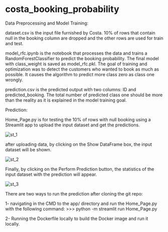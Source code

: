 # costa_booking_probability

Data Preprocessing and Model Training:

dataset.csv is the input file furnished by Costa. 10% of rows that contain null in the booking column are dropped and the other rows are used for train and test.

model_rfc.ipynb is the notebook that processes the data and trains a RandomForestClassifier to predict the booking probability. The final model with class_weight is saved as model_rfc.pkl. The goal of training and optimization was to detect the customers who wanted to book as much as possible. It causes the algorithm to predict more class zero as class one wrongly.

prediction.csv is the predicted output with two columns: ID and predicted_booking. The total number of predicted class one should be more than the reality as it is explained in the model training goal.

Prediction:

Home_Page.py is for testing the 10% of rows with null booking using a Streamlit app to upload the input dataset and get the predictions.

![st_1](https://github.com/samedhsh/costa_booking_probability/assets/80158302/ee4e94ff-a9d2-4f75-81e3-a0d88fb5eb57)

after uploading data, by clicking on the Show DataFrame box, the input dataset will be shown. 

![st_2](https://github.com/samedhsh/costa_booking_probability/assets/80158302/23311706-41ec-4c42-827c-5329b7cc02eb)

Finally, by clicking on the Perform Prediction button, the statistics of the input dataset with the prediction will appear.

![st_3](https://github.com/samedhsh/costa_booking_probability/assets/80158302/1fdaf7ce-68a3-4690-b054-5ac7deebbe31)


There are two ways to run the prediction after cloning the git repo:

1- navigating in the CMD to the app/ directory and run the Home_Page.py with the following command:
            >>>  python -m streamlit run Home_Page.py

2- Running the Dockerfile locally to build the Docker image and run it locally.




